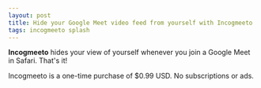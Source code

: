 ```yaml
---
layout: post
title: Hide your Google Meet video feed from yourself with Incogmeeto
tags: incogmeeto splash
---
```


**Incogmeeto** hides your view of yourself whenever you join a Google Meet in Safari. That's it!

Incogmeeto is a one-time purchase of $0.99 USD. No subscriptions or ads.